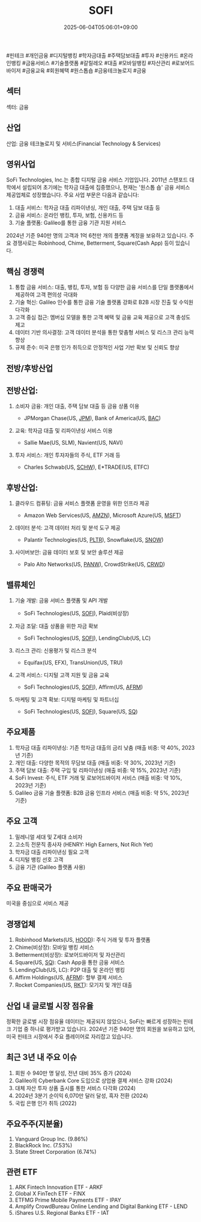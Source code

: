 ﻿---
title: "SOFI"
date: 2025-06-04T05:06:01+09:00
lastmod: 2025-06-04T05:06:01+09:00
type: docs
sidebar:
  open: true
weight: 813
---
<div style="display:none">
  <meta property="article:published_time" content="2025-06-03T20:06:01Z" />
  <meta property="article:modified_time" content="2025-06-03T20:06:01Z" />
</div>
#핀테크 #개인금융 #디지털뱅킹 #학자금대출 #주택담보대출 #투자 #신용카드 #온라인뱅킹 #금융서비스 #기술플랫폼 #갈릴레오 #대출 #모바일뱅킹 #자산관리 #로보어드바이저 #금융교육 #회원혜택 #원스톱숍 #금융테크놀로지 #금융

## 섹터

섹터: 금융

## 산업

산업: 금융 테크놀로지 및 서비스(Financial Technology & Services)

## 영위사업

SoFi Technologies, Inc.는 종합 디지털 금융 서비스 기업입니다. 2011년 스탠포드 대학에서 설립되어 초기에는 학자금 대출에 집중했으나, 현재는 '원스톱 숍' 금융 서비스 제공업체로 성장했습니다. 주요 사업 부문은 다음과 같습니다:

1. 대출 서비스: 학자금 대출 리파이낸싱, 개인 대출, 주택 담보 대출 등
2. 금융 서비스: 온라인 뱅킹, 투자, 보험, 신용카드 등
3. 기술 플랫폼: Galileo를 통한 금융 기관 지원 서비스

2024년 기준 940만 명의 고객과 1억 6천만 개의 플랫폼 계정을 보유하고 있습니다. 주요 경쟁사로는 Robinhood, Chime, Betterment, Square(Cash App) 등이 있습니다.

## 핵심 경쟁력

1. 통합 금융 서비스: 대출, 뱅킹, 투자, 보험 등 다양한 금융 서비스를 단일 플랫폼에서 제공하여 고객 편의성 극대화
2. 기술 혁신: Galileo 인수를 통한 금융 기술 플랫폼 강화로 B2B 시장 진출 및 수익원 다각화
3. 고객 중심 접근: 멤버십 모델을 통한 고객 혜택 및 금융 교육 제공으로 고객 충성도 제고
4. 데이터 기반 의사결정: 고객 데이터 분석을 통한 맞춤형 서비스 및 리스크 관리 능력 향상
5. 규제 준수: 미국 은행 인가 취득으로 안정적인 사업 기반 확보 및 신뢰도 향상

## 전방/후방산업

## 전방산업:

1. 소비자 금융: 개인 대출, 주택 담보 대출 등 금융 상품 이용
    
    - JPMorgan Chase(US, [JPM](/company-analysis/jpm/)), Bank of America(US, [BAC](/company-analysis/bac/))
    
2. 교육: 학자금 대출 및 리파이낸싱 서비스 이용
    
    - Sallie Mae(US, SLM), Navient(US, NAVI)
    
3. 투자 서비스: 개인 투자자들의 주식, ETF 거래 등
    
    - Charles Schwab(US, [SCHW](/company-analysis/schw/)), E*TRADE(US, ETFC)

## 후방산업:

1. 클라우드 컴퓨팅: 금융 서비스 플랫폼 운영을 위한 인프라 제공
    
    - Amazon Web Services(US, [AMZN](/company-analysis/amzn/)), Microsoft Azure(US, [MSFT](/company-analysis/msft/))
    
2. 데이터 분석: 고객 데이터 처리 및 분석 도구 제공
    
    - Palantir Technologies(US, [PLTR](/company-analysis/pltr/)), Snowflake(US, [SNOW](/company-analysis/snow/))
    
3. 사이버보안: 금융 데이터 보호 및 보안 솔루션 제공
    
    - Palo Alto Networks(US, [PANW](/company-analysis/panw/)), CrowdStrike(US, [CRWD](/company-analysis/crwd/))

## 밸류체인

1. 기술 개발: 금융 서비스 플랫폼 및 API 개발
    
    - SoFi Technologies(US, [SOFI](/company-analysis/sofi/)), Plaid(비상장)
    
2. 자금 조달: 대출 상품을 위한 자금 확보
    
    - SoFi Technologies(US, [SOFI](/company-analysis/sofi/)), LendingClub(US, LC)
    
3. 리스크 관리: 신용평가 및 리스크 분석
    
    - Equifax(US, EFX), TransUnion(US, TRU)
    
4. 고객 서비스: 디지털 고객 지원 및 금융 교육
    
    - SoFi Technologies(US, [SOFI](/company-analysis/sofi/)), Affirm(US, [AFRM](/company-analysis/afrm/))
    
5. 마케팅 및 고객 확보: 디지털 마케팅 및 파트너십
    
    - SoFi Technologies(US, [SOFI](/company-analysis/sofi/)), Square(US, [SQ](/company-analysis/sq/))

## 주요제품

1. 학자금 대출 리파이낸싱: 기존 학자금 대출의 금리 낮춤 (매출 비중: 약 40%, 2023년 기준)
2. 개인 대출: 다양한 목적의 무담보 대출 (매출 비중: 약 30%, 2023년 기준)
3. 주택 담보 대출: 주택 구입 및 리파이낸싱 (매출 비중: 약 15%, 2023년 기준)
4. SoFi Invest: 주식, ETF 거래 및 로보어드바이저 서비스 (매출 비중: 약 10%, 2023년 기준)
5. Galileo 금융 기술 플랫폼: B2B 금융 인프라 서비스 (매출 비중: 약 5%, 2023년 기준)

## 주요 고객

1. 밀레니얼 세대 및 Z세대 소비자
2. 고소득 전문직 종사자 (HENRY: High Earners, Not Rich Yet)
3. 학자금 대출 리파이낸싱 필요 고객
4. 디지털 뱅킹 선호 고객
5. 금융 기관 (Galileo 플랫폼 사용)

## 주요 판매국가

미국을 중심으로 서비스 제공

## 경쟁업체

1. Robinhood Markets(US, [HOOD](/company-analysis/hood/)): 주식 거래 및 투자 플랫폼
2. Chime(비상장): 모바일 뱅킹 서비스
3. Betterment(비상장): 로보어드바이저 및 자산관리
4. Square(US, [SQ](/company-analysis/sq/)): Cash App을 통한 금융 서비스
5. LendingClub(US, LC): P2P 대출 및 온라인 뱅킹
6. Affirm Holdings(US, [AFRM](/company-analysis/afrm/)): 할부 결제 서비스
7. Rocket Companies(US, [RKT](/company-analysis/rkt/)): 모기지 및 개인 대출

## 산업 내 글로벌 시장 점유율

정확한 글로벌 시장 점유율 데이터는 제공되지 않았으나, SoFi는 빠르게 성장하는 핀테크 기업 중 하나로 평가받고 있습니다. 2024년 기준 940만 명의 회원을 보유하고 있어, 미국 핀테크 시장에서 주요 플레이어로 자리잡고 있습니다.

## 최근 3년 내 주요 이슈

1. 회원 수 940만 명 달성, 전년 대비 35% 증가 (2024)
2. Galileo의 Cyberbank Core 도입으로 상업용 결제 서비스 강화 (2024)
3. 대체 자산 투자 상품 출시를 통한 서비스 다각화 (2024)
4. 2024년 3분기 순이익 6,070만 달러 달성, 흑자 전환 (2024)
5. 국립 은행 인가 취득 (2022)

## 주요주주(지분율)

1. Vanguard Group Inc. (9.86%)
2. BlackRock Inc. (7.53%)
3. State Street Corporation (6.74%)

## 관련 ETF

1. ARK Fintech Innovation ETF - ARKF
2. Global X FinTech ETF - FINX
3. ETFMG Prime Mobile Payments ETF - IPAY
4. Amplify CrowdBureau Online Lending and Digital Banking ETF - LEND
5. iShares U.S. Regional Banks ETF - IAT
